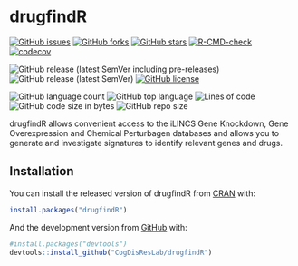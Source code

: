 
<!-- README.md is generated from README.Rmd. Please edit that file -->

# drugfindR

<!-- badges: start -->

[![GitHub
issues](https://img.shields.io/github/issues/AliSajid/drugfindR)](https://github.com/AliSajid/drugfindR/issues)
[![GitHub
forks](https://img.shields.io/github/forks/AliSajid/drugfindR)](https://github.com/AliSajid/drugfindR/network)
[![GitHub
stars](https://img.shields.io/github/stars/AliSajid/drugfindR)](https://github.com/AliSajid/drugfindR/stargazers)
[![R-CMD-check](https://github.com/AliSajid/drugfindR/workflows/R-CMD-check/badge.svg)](https://github.com/AliSajid/drugfindR/actions)
[![codecov](https://codecov.io/gh/AliSajid/drugfindR/branch/main/graph/badge.svg?token=FeAvIeTAiz)](https://codecov.io/gh/AliSajid/drugfindR)

![GitHub release (latest SemVer including
pre-releases)](https://img.shields.io/github/v/release/AliSajid/drugfindR?include_prereleases&label=latest-release)
![GitHub release (latest
SemVer)](https://img.shields.io/github/v/release/AliSajid/drugfindR?label=latest-stable)
[![GitHub
license](https://img.shields.io/github/license/AliSajid/drugfindR)](https://github.com/AliSajid/drugfindR/blob/main/LICENSE)

![GitHub language
count](https://img.shields.io/github/languages/count/AliSajid/drugfindR)
![GitHub top
language](https://img.shields.io/github/languages/top/AliSajid/drugfindR)
![Lines of
code](https://img.shields.io/tokei/lines/github/AliSajid/drugfindR)
![GitHub code size in
bytes](https://img.shields.io/github/languages/code-size/AliSajid/drugfindR)
![GitHub repo
size](https://img.shields.io/github/repo-size/AliSajid/drugfindR)
<!-- badges: end -->

drugfindR allows convenient access to the iLINCS Gene Knockdown, Gene
Overexpression and Chemical Perturbagen databases and allows you to
generate and investigate signatures to identify relevant genes and
drugs.

## Installation

You can install the released version of drugfindR from
[CRAN](https://CRAN.R-project.org) with:

``` r
install.packages("drugfindR")
```

And the development version from [GitHub](https://github.com/) with:

``` r
#install.packages("devtools")
devtools::install_github("CogDisResLab/drugfindR")
```
